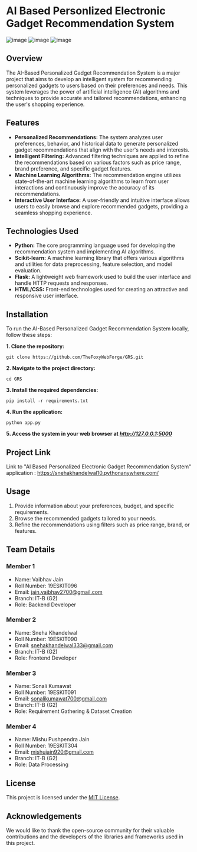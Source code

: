 # AI Based Personlized Electronic Gadget Recommendation System
![image](https://github.com/TheFoxyWebForge/Gadget_Recommendation_System/assets/89482499/bcdff510-757c-42b5-a386-274b7ad509d8)
![image](https://github.com/TheFoxyWebForge/Gadget_Recommendation_System/assets/89482499/6afca3e7-2af7-4b96-a50c-588cd6130c98)
![image](https://github.com/TheFoxyWebForge/Gadget_Recommendation_System/assets/89482499/b15fedb2-28ec-4dbf-8b87-2c8a78c6330a)

## Overview
The AI-Based Personalized Gadget Recommendation System is a major project that aims to develop an intelligent system for recommending personalized gadgets to users based on their preferences and needs. This system leverages the power of artificial intelligence (AI) algorithms and techniques to provide accurate and tailored recommendations, enhancing the user's shopping experience.

## Features

+ **Personalized Recommendations:** The system analyzes user preferences, behavior, and historical data to generate personalized gadget recommendations that align with the user's needs and interests.
+ **Intelligent Filtering:** Advanced filtering techniques are applied to refine the recommendations based on various factors such as price range, brand preference, and specific gadget features.
+ **Machine Learning Algorithms:** The recommendation engine utilizes state-of-the-art machine learning algorithms to learn from user interactions and continuously improve the accuracy of its recommendations.
+ **Interactive User Interface:** A user-friendly and intuitive interface allows users to easily browse and explore recommended gadgets, providing a seamless shopping experience.


## Technologies Used

+ **Python:** The core programming language used for developing the recommendation system and implementing AI algorithms.
+ **Scikit-learn:** A machine learning library that offers various algorithms and utilities for data preprocessing, feature selection, and model evaluation.
+ **Flask:** A lightweight web framework used to build the user interface and handle HTTP requests and responses.
+ **HTML/CSS:** Front-end technologies used for creating an attractive and responsive user interface.

## Installation
To run the AI-Based Personalized Gadget Recommendation System locally, follow these steps:

**1. Clone the repository:**
```
git clone https://github.com/TheFoxyWebForge/GRS.git
```
**2.  Navigate to the project directory:**
```
cd GRS
```
**3. Install the required dependencies:**
```
pip install -r requirements.txt
```
**4. Run the application:**
```
python app.py
```
**5. Access the system in your web browser at _http://127.0.0.1:5000_**

## Project Link
Link to "AI Based Personalized Electronic Gadget Recommendation System" application : https://snehakhandelwal10.pythonanywhere.com/

## Usage
1. Provide information about your preferences, budget, and specific requirements.
2. Browse the recommended gadgets tailored to your needs.
3. Refine the recommendations using filters such as price range, brand, or features.

## Team Details
### Member 1
+ Name: Vaibhav Jain
+ Roll Number: 19ESKIT096
+ Email: jain.vaibhav2700@gmail.com
+ Branch: IT-B (G2)
+ Role: Backend Developer

### Member 2
+ Name: Sneha Khandelwal
+ Roll Number: 19ESKIT090
+ Email: snehakhandelwal333@gmail.com
+ Branch: IT-B (G2)
+ Role: Frontend Developer

### Member 3
+ Name: Sonali Kumawat
+ Roll Number: 19ESKIT091
+ Email: sonalikumawat700@gmail.com
+ Branch: IT-B (G2)
+ Role: Requirement Gathering & Dataset Creation

### Member 4
+ Name: Mishu Pushpendra Jain
+ Roll Number: 19ESKIT304
+ Email: mishujain920@gmail.com
+ Branch: IT-B (G2)
+ Role: Data Processing

## License
This project is licensed under the [MIT License](LICENSE).

## Acknowledgements
We would like to thank the open-source community for their valuable contributions and the developers of the libraries and frameworks used in this project. 



  
